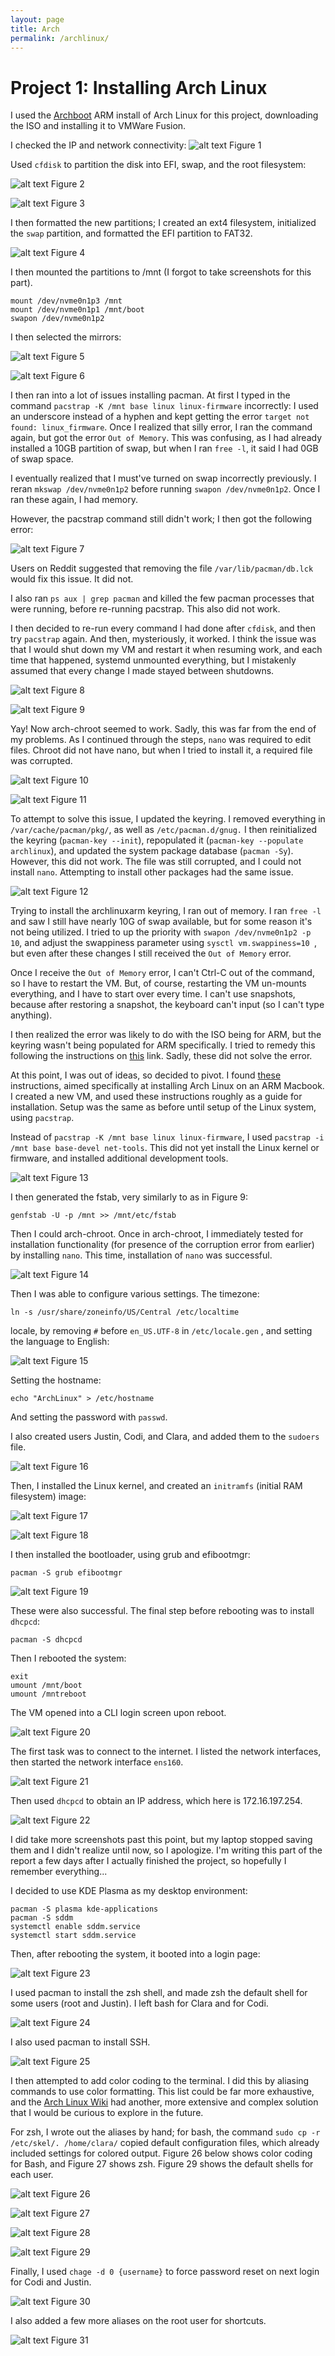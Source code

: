 ```yaml
---
layout: page
title: Arch
permalink: /archlinux/
---
```


# Project 1: Installing Arch Linux

I used the [Archboot](https://release.archboot.com/aarch64/2024.09/iso/) ARM install of Arch Linux for this project, downloading the ISO and installing it to VMWare Fusion.

I checked the IP and network connectivity:
![alt text](<Screenshot 2024-11-03 at 1.42.34 PM.png>)
Figure 1

Used `cfdisk` to partition the disk into EFI, swap, and the root filesystem:

![alt text](<Screenshot 2024-11-03 at 2.05.56 PM.png>)
Figure 2

![alt text](<Screenshot 2024-11-03 at 2.11.24 PM.png>)
Figure 3

I then formatted the new partitions; I created an ext4 filesystem, initialized the `swap` partition, and formatted the EFI partition to FAT32.

![alt text](<Screenshot 2024-11-03 at 2.28.44 PM.png>)
Figure 4

I then mounted the partitions to /mnt (I forgot to take screenshots for this part).

```
mount /dev/nvme0n1p3 /mnt
mount /dev/nvme0n1p1 /mnt/boot
swapon /dev/nvme0n1p2
```

I then selected the mirrors:

![alt text](<Screenshot 2024-11-03 at 2.35.44 PM.png>)
Figure 5

![alt text](<Screenshot 2024-11-03 at 2.47.02 PM.png>)
Figure 6

I then ran into a lot of issues installing pacman. At first I typed in the command `pacstrap -K /mnt base linux linux-firmware` incorrectly: I used an underscore instead of a hyphen and kept getting the error `target not found: linux_firmware`. Once I realized that silly error, I ran the command again, but got the error `Out of Memory`. This was confusing, as I had already installed a 10GB partition of swap, but when I ran `free -l`, it said I had 0GB of swap space.

I eventually realized that I must've turned on swap incorrectly previously. I reran `mkswap /dev/nvme0n1p2` before running `swapon /dev/nvme0n1p2`. Once I ran these again, I had memory. 

However, the pacstrap command still didn't work; I then got the following error: 

![alt text](<Screenshot 2024-11-17 at 1.14.22 PM.png>)
Figure 7

Users on Reddit suggested that removing the file `/var/lib/pacman/db.lck` would fix this issue. It did not.

I also ran `ps aux | grep pacman` and killed the few pacman processes that were running, before re-running pacstrap. This also did not work.

I then decided to re-run every command I had done after `cfdisk`, and then try `pacstrap` again. And then, mysteriously, it worked. I think the issue was that I would shut down my VM and restart it when resuming work, and each time that happened, systemd unmounted everything, but I mistakenly assumed that every change I made stayed between shutdowns.

![alt text](<Screenshot 2024-11-17 at 1.29.50 PM.png>)
Figure 8

![alt text](<Screenshot 2024-11-17 at 1.35.39 PM.png>)
Figure 9

Yay! Now arch-chroot seemed to work. Sadly, this was far from the end of my problems. As I continued through the steps, `nano` was required to edit files. Chroot did not have nano, but when I tried to install it, a required file was corrupted.

![alt text](<Screenshot 2024-11-17 at 2.08.28 PM.png>)
Figure 10

![alt text](<Screenshot 2024-11-17 at 2.15.18 PM.png>)
Figure 11

To attempt to solve this issue, I updated the keyring. I removed everything in `/var/cache/pacman/pkg/`, as well as `/etc/pacman.d/gnug.` I then reinitialized the keyring (`pacman-key --init`), repopulated it (`pacman-key --populate archlinux`), and updated the system package database (`pacman -Sy`). However, this did not work. The file was still corrupted, and I could not install `nano`. Attempting to install other packages had the same issue.

![alt text](<Screenshot 2024-11-18 at 4.09.35 AM.png>)
Figure 12

Trying to install the archlinuxarm keyring, I ran out of memory. I ran `free -l` and saw I still have nearly 10G of swap available, but for some reason it's not being utilized. I tried to up the priority with `swapon /dev/nvme0n1p2 -p 10`, and adjust the swappiness parameter using `sysctl vm.swappiness=10 `, but even after these changes I still received the `Out of Memory` error.

Once I receive the `Out of Memory` error, I can't Ctrl-C out of the command, so I have to restart the VM. But, of course, restarting the VM un-mounts everything, and I have to start over every time. I can't use snapshots, because after restoring a snapshot, the keyboard can't input (so I can't type anything).

I then realized the error was likely to do with the ISO being for ARM, but the keyring wasn't being populated for ARM specifically. I tried to remedy this following the instructions on [this](https://archlinuxarm.org/about/package-signing) link. Sadly, these did not solve the error.

At this point, I was out of ideas, so decided to pivot. I found [these](https://www.infinitescript.com/2022/12/install-arch-linux-arm-on-macbooks-with-apple-silicon/) instructions, aimed specifically at installing Arch Linux on an ARM Macbook. I created a new VM, and used these instructions roughly as a guide for installation. Setup was the same as before until setup of the Linux system, using `pacstrap`.

Instead of `pacstrap -K /mnt base linux linux-firmware`, I used `pacstrap -i /mnt base base-devel net-tools`. This did not yet install the Linux kernel or firmware, and installed additional development tools.

![alt text](<Screenshot 2024-11-24 at 4.18.05 PM.png>)
Figure 13

I then generated the fstab, very similarly to as in Figure 9:
```
genfstab -U -p /mnt >> /mnt/etc/fstab
```
Then I could arch-chroot. Once in arch-chroot, I immediately tested for installation functionality (for presence of the corruption error from earlier) by installing `nano`. This time, installation of `nano` was successful.

![alt text](<Screenshot 2024-11-24 at 4.20.12 PM.png>)
Figure 14

Then I was able to configure various settings. The timezone:
```
ln -s /usr/share/zoneinfo/US/Central /etc/localtime
```
 locale, by removing `#` before `en_US.UTF-8` in `/etc/locale.gen` , and setting the language to English:

![alt text](<Screenshot 2024-11-24 at 4.23.15 PM.png>)
Figure 15

Setting the hostname:
```
echo "ArchLinux" > /etc/hostname
```
And setting the password with `passwd`.

I also created users Justin, Codi, and Clara, and added them to the `sudoers` file.

![alt text](<Screenshot 2024-11-24 at 6.44.04 PM.png>)
Figure 16

Then, I installed the Linux kernel, and created an `initramfs` (initial RAM filesystem) image:

![alt text](<Screenshot 2024-11-24 at 4.26.28 PM.png>)
Figure 17

![alt text](<Screenshot 2024-11-24 at 4.28.01 PM.png>)
Figure 18

I then installed the bootloader, using grub and efibootmgr:
```
pacman -S grub efibootmgr
```
![alt text](<Screenshot 2024-11-24 at 4.31.03 PM.png>)
Figure 19

These were also successful. The final step before rebooting was to install `dhcpcd`:
```
pacman -S dhcpcd
```
Then I rebooted the system:
```
exit
umount /mnt/boot
umount /mntreboot
```

The VM opened into a CLI login screen upon reboot.

![alt text](<Screenshot 2024-11-24 at 5.28.38 PM.png>)
Figure 20

The first task was to connect to the internet. I listed the network interfaces, then started the network interface `ens160`.

![alt text](<Screenshot 2024-11-24 at 5.30.04 PM.png>)
Figure 21

Then used `dhcpcd` to obtain an IP address, which here is 172.16.197.254.

![alt text](<Screenshot 2024-11-24 at 5.31.08 PM.png>)
Figure 22

I did take more screenshots past this point, but my laptop stopped saving them and I didn't realize until now, so I apologize. I'm writing this part of the report a few days after I actually finished the project, so hopefully I remember everything...

I decided to use KDE Plasma as my desktop environment:
``` 
pacman -S plasma kde-applications
pacman -S sddm
systemctl enable sddm.service
systemctl start sddm.service
```

Then, after rebooting the system, it booted into a login page:

![alt text](<Screenshot 2024-11-29 at 5.54.06 PM.png>)
Figure 23

I used pacman to install the zsh shell, and made zsh the default shell for some users (root and Justin). I left bash for Clara and for Codi.

![alt text](<Screenshot 2024-11-25 at 12.11.57 PM.png>)
Figure 24

I also used pacman to install SSH.

![alt text](<Screenshot 2024-11-25 at 12.32.37 PM.png>)
Figure 25

I then attempted to add color coding to the terminal. I did this by aliasing commands to use color formatting. This list could be far more exhaustive, and the [Arch Linux Wiki](https://wiki.archlinux.org/title/User:Grufo/Color_System's_Bash_Prompt) had another, more extensive and complex solution that I would be curious to explore in the future.

For zsh, I wrote out the aliases by hand; for bash, the command `sudo cp -r /etc/skel/. /home/clara/` copied default configuration files, which already included settings for colored output. Figure 26 below shows color coding for Bash, and Figure 27 shows zsh. Figure 29 shows the default shells for each user.

![alt text](image.png)
Figure 26

![alt text](<Screenshot 2024-11-26 at 12.31.31 PM.png>)
Figure 27

![alt text](image-2.png)
Figure 28

![alt text](<Screenshot 2024-11-25 at 12.33.33 PM.png>)
Figure 29

Finally, I used `chage -d 0 {username}` to force password reset on next login for Codi and Justin.

![alt text](<Screenshot 2024-11-29 at 6.25.30 PM.png>)
Figure 30

I also added a few more aliases on the root user for shortcuts.

![alt text](image-1.png)
Figure 31
